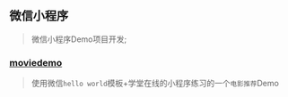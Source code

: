 ## 微信小程序

> 微信小程序Demo项目开发;

### [moviedemo](./moviedemo/README.md)

> 使用微信`hello world`模板+学堂在线的小程序练习的一个`电影推荐`Demo

